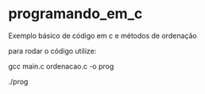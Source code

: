 # programando_em_c
Exemplo básico de código em c e métodos de ordenação

para rodar o código utilize:

gcc main.c ordenacao.c -o prog

./prog

